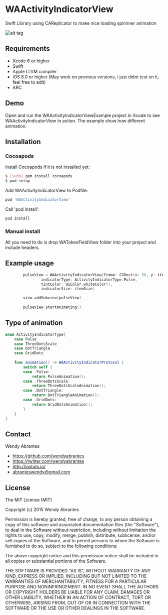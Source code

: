 # WAActivityIndicatorView
Swift Library using CAReplicator to make nice loading spinnner animation

![alt tag](https://raw.githubusercontent.com/wendyabrantes/WAActivityIndicatorView/master/WAActivityIndicatorPreview.gif)

## Requirements
* Xcode 6 or higher
* Swift 
* Apple LLVM compiler
* iOS 8.0 or higher (May work on previous versions, i just didnt test on it, feel free to edit)
* ARC

## Demo

Open and run the WAActivityIndicatorViewExample project in Xcode to see WAActivityIndicatorView in action. The example show how different animation.

## Installation

### Cocoapods

Install Cocoapods if it is not installed yet:

``` bash
$ [sudo] gem install cocoapods
$ pod setup
```

Add WAActivityIndicatorView to Podfile:

``` bash
pod 'WAActivityIndicatorView'
```

Call 'pod install':

``` bash
pod install
```

### Manual install

All you need to do is drop WATokenFieldView folder into your project and include headers.

## Example usage

``` swift
        pulseView = WAActivityIndicatorView(frame: CGRect(x: 50, y: itemSize, width: itemSize, height: itemSize),
                indicatorType: ActivityIndicatorType.Pulse,
                tintColor: UIColor.whiteColor(),
                indicatorSize: itemSize)

        view.addSubview(pulseView)
        
        pulseView.startAnimating()
```

## Type of animation

``` swift
enum ActivityIndicatorType{
    case Pulse
    case ThreeDotsScale
    case DotTriangle
    case GridDots
    
    func animation() -> WAActivityIndicatorProtocol {
        switch self {
        case .Pulse:
            return PulseAnimation();
        case .ThreeDotsScale:
            return ThreeDotsScaleAnimation();
        case .DotTriangle:
            return DotTriangleAnimation();
        case .GridDots:
            return GridDotsAnimation();
        }
    }
}
```

## Contact

Wendy Abrantes

- https://github.com/wendyabrantes
- https://twitter.com/wendyabrantes
- http://iostuts.io/
- abranteswendy@gmail.com

## License

The MIT License (MIT)

Copyright (c) 2015 Wendy Abrantes

Permission is hereby granted, free of charge, to any person obtaining a copy
of this software and associated documentation files (the "Software"), to deal
in the Software without restriction, including without limitation the rights
to use, copy, modify, merge, publish, distribute, sublicense, and/or sell
copies of the Software, and to permit persons to whom the Software is
furnished to do so, subject to the following conditions:

The above copyright notice and this permission notice shall be included in all
copies or substantial portions of the Software.

THE SOFTWARE IS PROVIDED "AS IS", WITHOUT WARRANTY OF ANY KIND, EXPRESS OR
IMPLIED, INCLUDING BUT NOT LIMITED TO THE WARRANTIES OF MERCHANTABILITY,
FITNESS FOR A PARTICULAR PURPOSE AND NONINFRINGEMENT. IN NO EVENT SHALL THE
AUTHORS OR COPYRIGHT HOLDERS BE LIABLE FOR ANY CLAIM, DAMAGES OR OTHER
LIABILITY, WHETHER IN AN ACTION OF CONTRACT, TORT OR OTHERWISE, ARISING FROM,
OUT OF OR IN CONNECTION WITH THE SOFTWARE OR THE USE OR OTHER DEALINGS IN THE
SOFTWARE.
